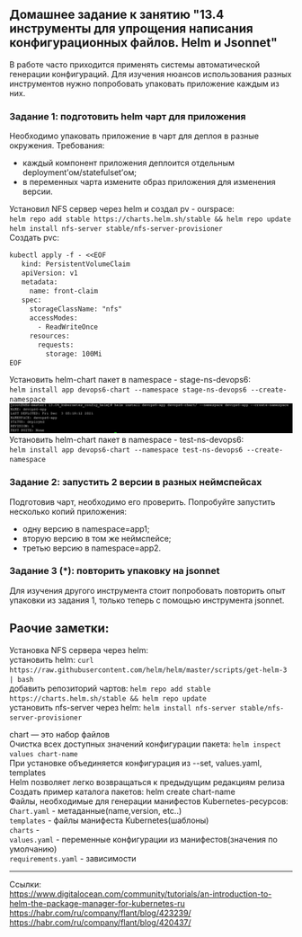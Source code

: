 ## Домашнее задание к занятию "13.4 инструменты для упрощения написания конфигурационных файлов. Helm и Jsonnet"
В работе часто приходится применять системы автоматической генерации конфигураций. Для изучения нюансов использования разных инструментов нужно попробовать упаковать приложение каждым из них.

### Задание 1: подготовить helm чарт для приложения
Необходимо упаковать приложение в чарт для деплоя в разные окружения. Требования:
* каждый компонент приложения деплоится отдельным deployment’ом/statefulset’ом;
* в переменных чарта измените образ приложения для изменения версии.

Установил NFS сервер через helm и создал pv - ourspace: </br>
`helm repo add stable https://charts.helm.sh/stable && helm repo update` </br>
`helm install nfs-server stable/nfs-server-provisioner` </br>
Создать pvc: </br>
 ```
 kubectl apply -f - <<EOF
    kind: PersistentVolumeClaim
    apiVersion: v1
    metadata:
      name: front-claim
    spec:
      storageClassName: "nfs"
      accessModes:
        - ReadWriteOnce
      resources:
        requests:
          storage: 100Mi
 EOF
 ```
Установить helm-chart пакет в namespace - stage-ns-devops6: </br>
`helm install app devops6-chart --namespace stage-ns-devops6 --create-namespace` </br>
![app_install](https://github.com/murzinvit/screen_1/blob/c58a03582cc9157acf9b6e094526e6a529a058d2/Kuber_helm_app_install.jpg) </br>
Установить helm-chart пакет в namespace - test-ns-devops6: </br>
`helm install app devops6-chart --namespace test-ns-devops6 --create-namespace` </br>

### Задание 2: запустить 2 версии в разных неймспейсах
Подготовив чарт, необходимо его проверить. Попробуйте запустить несколько копий приложения:
* одну версию в namespace=app1;
* вторую версию в том же неймспейсе;
* третью версию в namespace=app2.

### Задание 3 (*): повторить упаковку на jsonnet
Для изучения другого инструмента стоит попробовать повторить опыт упаковки из задания 1, только теперь с помощью инструмента jsonnet. </br>

Раочие заметки: </br>
-----------------------------------------------
Установка NFS сервера через helm: </br>
    установить helm: `curl https://raw.githubusercontent.com/helm/helm/master/scripts/get-helm-3 | bash` </br>
    добавить репозиторий чартов: `helm repo add stable https://charts.helm.sh/stable && helm repo update` </br>
    установить nfs-server через helm: `helm install nfs-server stable/nfs-server-provisioner` </br>

chart — это набор файлов </br>
Очистка всех доступных значений конфигурации пакета: `helm inspect values chart-name` </br>
При установке объединяется конфигурация из --set, values.yaml, templates </br>
Helm позволяет легко возвращаться к предыдущим редакциям релиза </br>
Создать пример каталога пакетов: helm create chart-name </br>
Файлы, необходимые для генерации манифестов Kubernetes-ресурсов: </br>
`Chart.yaml` - метаданные(name,version, etc..) </br>
`templates` - файлы манифеста Kubernetes(шаблоны) </br>
`charts` - </br>
`values.yaml` - переменные конфигурации из манифестов(значения по умолчанию) </br>
`requirements.yaml` - зависимости </br>

-----------------------------------------------
Ссылки: </br>
https://www.digitalocean.com/community/tutorials/an-introduction-to-helm-the-package-manager-for-kubernetes-ru </br>
https://habr.com/ru/company/flant/blog/423239/ </br>
https://habr.com/ru/company/flant/blog/420437/ </br>
